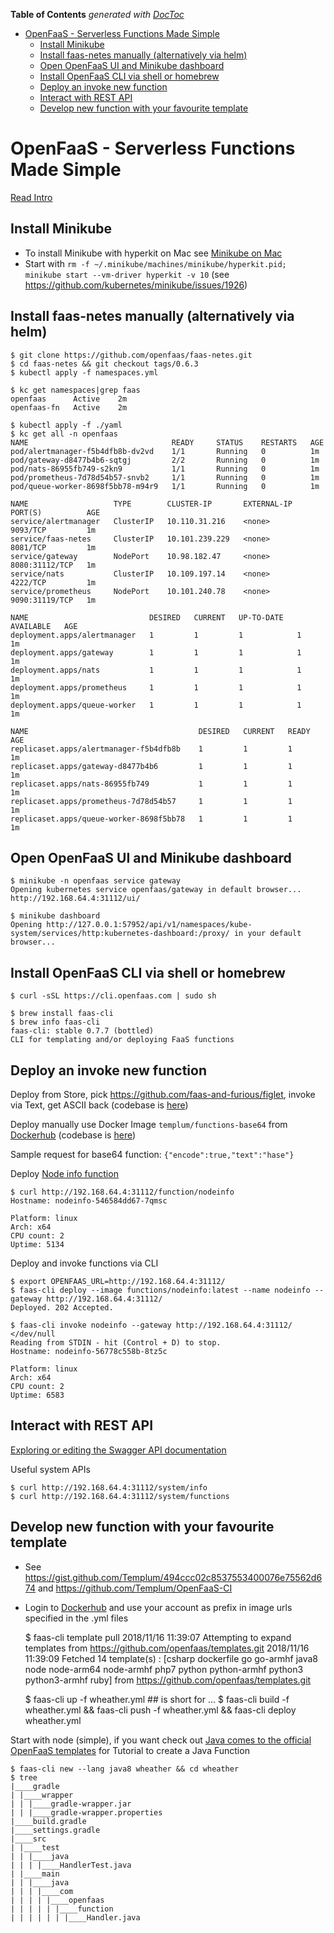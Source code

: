 <!-- START doctoc generated TOC please keep comment here to allow auto update -->
<!-- DON'T EDIT THIS SECTION, INSTEAD RE-RUN doctoc TO UPDATE -->
**Table of Contents**  *generated with [DocToc](https://github.com/thlorenz/doctoc)*

- [OpenFaaS - Serverless Functions Made Simple](#openfaas---serverless-functions-made-simple)
  - [Install Minikube](#install-minikube)
  - [Install faas-netes manually (alternatively via helm)](#install-faas-netes-manually-alternatively-via-helm)
  - [Open OpenFaaS UI and Minikube dashboard](#open-openfaas-ui-and-minikube-dashboard)
  - [Install OpenFaaS CLI via shell or homebrew](#install-openfaas-cli-via-shell-or-homebrew)
  - [Deploy an invoke new function](#deploy-an-invoke-new-function)
  - [Interact with REST API](#interact-with-rest-api)
  - [Develop new function with your favourite template](#develop-new-function-with-your-favourite-template)

<!-- END doctoc generated TOC please keep comment here to allow auto update -->

# OpenFaaS - Serverless Functions Made Simple

[Read Intro](https://docs.openfaas.com/)

## Install Minikube

* To install Minikube with hyperkit on Mac see [Minikube on Mac](https://blog.arkey.fr/2018/06/18/minikube-with-hyperkit/)
* Start with `rm -f ~/.minikube/machines/minikube/hyperkit.pid; minikube start --vm-driver hyperkit -v 10` (see https://github.com/kubernetes/minikube/issues/1926)

## Install faas-netes manually (alternatively via helm)

    $ git clone https://github.com/openfaas/faas-netes.git
    $ cd faas-netes && git checkout tags/0.6.3
    $ kubectl apply -f namespaces.yml
    
    $ kc get namespaces|grep faas
    openfaas      Active    2m
    openfaas-fn   Active    2m    

    $ kubectl apply -f ./yaml
    $ kc get all -n openfaas
    NAME                                READY     STATUS    RESTARTS   AGE
    pod/alertmanager-f5b4dfb8b-dv2vd    1/1       Running   0          1m
    pod/gateway-d8477b4b6-sqtgj         2/2       Running   0          1m
    pod/nats-86955fb749-s2kn9           1/1       Running   0          1m
    pod/prometheus-7d78d54b57-snvb2     1/1       Running   0          1m
    pod/queue-worker-8698f5bb78-m94r9   1/1       Running   0          1m

    NAME                   TYPE        CLUSTER-IP       EXTERNAL-IP   PORT(S)          AGE
    service/alertmanager   ClusterIP   10.110.31.216    <none>        9093/TCP         1m
    service/faas-netes     ClusterIP   10.101.239.229   <none>        8081/TCP         1m
    service/gateway        NodePort    10.98.182.47     <none>        8080:31112/TCP   1m
    service/nats           ClusterIP   10.109.197.14    <none>        4222/TCP         1m
    service/prometheus     NodePort    10.101.240.78    <none>        9090:31119/TCP   1m

    NAME                           DESIRED   CURRENT   UP-TO-DATE   AVAILABLE   AGE
    deployment.apps/alertmanager   1         1         1            1           1m
    deployment.apps/gateway        1         1         1            1           1m
    deployment.apps/nats           1         1         1            1           1m
    deployment.apps/prometheus     1         1         1            1           1m
    deployment.apps/queue-worker   1         1         1            1           1m

    NAME                                      DESIRED   CURRENT   READY     AGE
    replicaset.apps/alertmanager-f5b4dfb8b    1         1         1         1m
    replicaset.apps/gateway-d8477b4b6         1         1         1         1m
    replicaset.apps/nats-86955fb749           1         1         1         1m
    replicaset.apps/prometheus-7d78d54b57     1         1         1         1m
    replicaset.apps/queue-worker-8698f5bb78   1         1         1         1m    

## Open OpenFaaS UI and Minikube dashboard

    $ minikube -n openfaas service gateway
    Opening kubernetes service openfaas/gateway in default browser...
    http://192.168.64.4:31112/ui/

    $ minikube dashboard
    Opening http://127.0.0.1:57952/api/v1/namespaces/kube-system/services/http:kubernetes-dashboard:/proxy/ in your default browser...    

 ## Install OpenFaaS CLI via shell or homebrew

    $ curl -sSL https://cli.openfaas.com | sudo sh
    
    $ brew install faas-cli
    $ brew info faas-cli
    faas-cli: stable 0.7.7 (bottled)
    CLI for templating and/or deploying FaaS functions    

 ## Deploy an invoke new function

Deploy from Store, pick https://github.com/faas-and-furious/figlet, invoke via Text, get ASCII back (codebase is [here](https://github.com/faas-and-furious/figlet)) 

Deploy manually use Docker Image `templum/functions-base64` from  [Dockerhub](https://hub.docker.com/r/templum/functions-base64/) (codebase is [here](https://github.com/Templum/OpenFaaS-CI))

Sample request for base64 function: `{"encode":true,"text":"hase"}`

Deploy [Node info function ](https://github.com/openfaas/faas/tree/master/sample-functions/NodeInfo)

    $ curl http://192.168.64.4:31112/function/nodeinfo
    Hostname: nodeinfo-546584dd67-7qmsc

    Platform: linux
    Arch: x64
    CPU count: 2
    Uptime: 5134

Deploy and invoke functions via CLI   

    $ export OPENFAAS_URL=http://192.168.64.4:31112/
    $ faas-cli deploy --image functions/nodeinfo:latest --name nodeinfo --gateway http://192.168.64.4:31112/
    Deployed. 202 Accepted.

    $ faas-cli invoke nodeinfo --gateway http://192.168.64.4:31112/ </dev/null
    Reading from STDIN - hit (Control + D) to stop.
    Hostname: nodeinfo-56778c558b-8tz5c

    Platform: linux
    Arch: x64
    CPU count: 2
    Uptime: 6583

## Interact with REST API

[Exploring or editing the Swagger API documentation](https://github.com/openfaas/faas/tree/master/api-docs)

Useful system APIs

    $ curl http://192.168.64.4:31112/system/info
    $ curl http://192.168.64.4:31112/system/functions

## Develop new function with your favourite template

* See  https://gist.github.com/Templum/494ccc02c8537553400076e75562d674 and https://github.com/Templum/OpenFaaS-CI
* Login to [Dockerhub](https://hub.docker.com/) and use your account as prefix in image urls specified  in the <function>.yml files


    $ faas-cli template pull
    2018/11/16 11:39:07 Attempting to expand templates from https://github.com/openfaas/templates.git
    2018/11/16 11:39:09 Fetched 14 template(s) : [csharp dockerfile go go-armhf java8 node node-arm64 node-armhf php7 python python-armhf python3 python3-armhf ruby] from https://github.com/openfaas/templates.git
    

    $ faas-cli up -f wheather.yml     ## is short for ...
    $ faas-cli build -f wheather.yml && faas-cli push -f wheather.yml && faas-cli deploy wheather.yml
    
Start with node (simple), if you want check out [Java comes to the official OpenFaaS templates](https://blog.alexellis.io/java-comes-to-openfaas/) for Tutorial to create a Java Function  

    $ faas-cli new --lang java8 wheather && cd wheather
    $ tree
    |____gradle
    | |____wrapper
    | | |____gradle-wrapper.jar
    | | |____gradle-wrapper.properties
    |____build.gradle
    |____settings.gradle
    |____src
    | |____test
    | | |____java
    | | | |____HandlerTest.java
    | |____main
    | | |____java
    | | | |____com
    | | | | |____openfaas
    | | | | | |____function
    | | | | | | |____Handler.java
    
